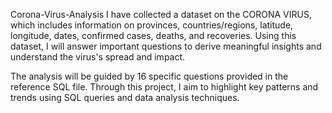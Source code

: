 Corona-Virus-Analysis
I have collected a dataset on the CORONA VIRUS, which includes information on provinces, countries/regions, latitude, longitude, dates, confirmed cases, deaths, and recoveries. Using this dataset, I will answer important questions to derive meaningful insights and understand the virus's spread and impact.

The analysis will be guided by 16 specific questions provided in the reference SQL file. Through this project, I aim to highlight key patterns and trends using SQL queries and data analysis techniques.
